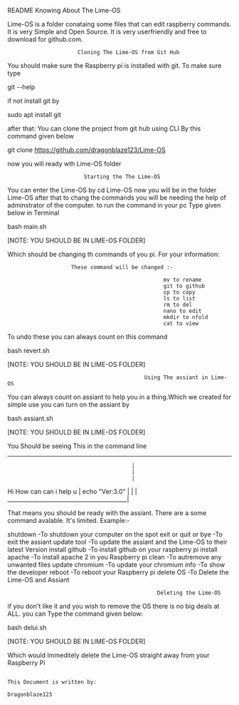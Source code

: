 README
                            Knowing About The Lime-OS
             
 Lime-OS is a folder conataing some files that can edit raspberry commands.
 It is very Simple and Open Source.  It is very userfriendly and free to 
 download for github.com. 
      
                
                
                          Cloning The Lime-OS from Git Hub
 
 You should make sure the Raspberry pi is installed with git. To make sure type
 
 git --help
 
 if not install git by
 
 sudo apt install git
 
 after that:
 You can clone the project from git hub using CLI By this command given below
 
 git clone https://github.com/dragonblaze123/Lime-OS
 
 now you will ready wth Lime-OS folder
 
                            Starting the The Lime-OS  
                            
 You can enter the Lime-OS by 
 cd Lime-OS
 now you will be in the folder Lime-OS after that to chang the commands you
 will be needing the help of adminstrator of the computer. to run the command
 in your pc Type given below in Terminal
 
 bash main.sh 
 
 [NOTE: YOU SHOULD BE IN LIME-OS FOLDER]
 
 Which should be changing th commands of you  pi.
 For your information:
                       
                        These command will be changed :-
                        
                                                     mv to rename
                                                     git to github
                                                     cp to copy
                                                     ls to list
                                                     rm to del
                                                     nano to edit
                                                     mkdir to nfold
                                                     cat to view
                                                                                       
To undo these you can always count on this command

bash revert.sh

 [NOTE: YOU SHOULD BE IN LIME-OS FOLDER]
 
                                               Using The assiant in Lime-OS
                                               
You can always count on assiant to help you in a thing.Which we created for simple use
you can turn on the assiant by

bash assiant.sh

  [NOTE: YOU SHOULD BE IN LIME-OS FOLDER]
  
  You Should be seeing This in the command line
  
 __________________________________________
                                           |                             
                                           |
                                           |                                                                     
 Hi How can can i help u                   |
echo "Ver:3.0"                             |
<Waiting for response>                     |
                                           |
 __________________________________________|       
  
  That means you should be ready with the assiant.
  There are a some command avalable. It's limited.
  Example:-
  
  shutdown                              -To shutdown your computer on the spot
  exit or quit or bye                   -To exit the  assiant
  update tool                           -To update the assiant and the Lime-OS to their latest Version
  install github                        -To install github on your raspberry pi
  install apache                        -To install apache 2 in you Raspberry pi
  clean                                 -To autremove any unwanted files 
  update chromium                       -To update your chromium
  info                                  -To show the developer
  reboot                                -To reboot your Raspberry pi
  delete OS                             -To Delete the Lime-OS and Assiant

                                                   Deleting the Lime-OS
                                                   
if you don't like it and you wish to remove the OS there is no big deals at ALL.
you can Type the command given below:

bash delui.sh

[NOTE: YOU SHOULD BE IN LIME-OS FOLDER]

Which would Immeditely delete the Lime-OS straight away from your Raspberry Pi


                                                                                                This Document is written by:
                                                                                                              Dragonblaze123




  
                    
 
  

 
 
                
                
                
                
                
                
                
                
                
                
                
              
